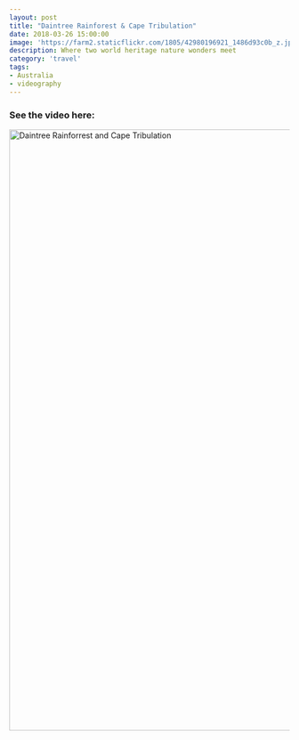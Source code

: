 ```yaml
---
layout: post
title: "Daintree Rainforest & Cape Tribulation"
date: 2018-03-26 15:00:00
image: 'https://farm2.staticflickr.com/1805/42980196921_1486d93c0b_z.jpg'
description: Where two world heritage nature wonders meet
category: 'travel'
tags:
- Australia
- videography
---
```


### See the video here:

<a data-flickr-embed="true"  href="https://www.flickr.com/photos/162779846@N06/46398695522/in/album-72157672085696308/" title="Daintree Rainforrest and Cape Tribulation"><img src="https://farm8.staticflickr.com/7834/46398695522_85a0a43784_o.jpg" width="1920" height="1080" alt="Daintree Rainforrest and Cape Tribulation"></a><script async src="//embedr.flickr.com/assets/client-code.js" charset="utf-8"></script>
